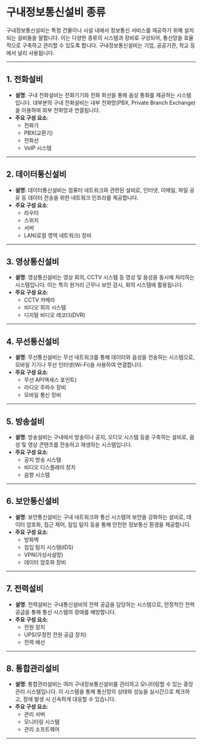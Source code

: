# 구내정보통신설비 종류

구내정보통신설비는 특정 건물이나 시설 내에서 정보통신 서비스를 제공하기 위해 설치되는 설비들을 말합니다. 이는 다양한 종류의 시스템과 장비로 구성되어, 통신망을 효율적으로 구축하고 관리할 수 있도록 합니다. 구내정보통신설비는 기업, 공공기관, 학교 등에서 널리 사용됩니다.

---

## 1. 전화설비

- **설명**: 구내 전화설비는 전화기기와 전화 회선을 통해 음성 통화를 제공하는 시스템입니다. 대부분의 구내 전화설비는 내부 전화망(PBX, Private Branch Exchange)을 이용하여 외부 전화망과 연결됩니다.
- **주요 구성 요소**:
  - 전화기
  - PBX(교환기)
  - 전화선
  - VoIP 시스템

---

## 2. 데이터통신설비

- **설명**: 데이터통신설비는 컴퓨터 네트워크와 관련된 설비로, 인터넷, 이메일, 파일 공유 등 데이터 전송을 위한 네트워크 인프라를 제공합니다.
- **주요 구성 요소**:
  - 라우터
  - 스위치
  - 서버
  - LAN(로컬 영역 네트워크) 장비

---

## 3. 영상통신설비

- **설명**: 영상통신설비는 영상 회의, CCTV 시스템 등 영상 및 음성을 동시에 처리하는 시스템입니다. 이는 특히 원거리 근무나 보안 감시, 회의 시스템에 활용됩니다.
- **주요 구성 요소**:
  - CCTV 카메라
  - 비디오 회의 시스템
  - 디지털 비디오 레코더(DVR)

---

## 4. 무선통신설비

- **설명**: 무선통신설비는 무선 네트워크를 통해 데이터와 음성을 전송하는 시스템으로, 모바일 기기나 무선 인터넷(Wi-Fi)을 사용하여 연결합니다.
- **주요 구성 요소**:
  - 무선 AP(액세스 포인트)
  - 라디오 주파수 장비
  - 모바일 통신 장비

---

## 5. 방송설비

- **설명**: 방송설비는 구내에서 방송이나 공지, 오디오 시스템 등을 구축하는 설비로, 음성 및 영상 콘텐츠를 전송하고 재생하는 시스템입니다.
- **주요 구성 요소**:
  - 공지 방송 시스템
  - 비디오 디스플레이 장치
  - 음향 시스템

---

## 6. 보안통신설비

- **설명**: 보안통신설비는 구내 네트워크와 통신 시스템의 보안을 강화하는 설비로, 데이터 암호화, 접근 제어, 침입 탐지 등을 통해 안전한 정보통신 환경을 제공합니다.
- **주요 구성 요소**:
  - 방화벽
  - 침입 탐지 시스템(IDS)
  - VPN(가상사설망)
  - 데이터 암호화 장비

---

## 7. 전력설비

- **설명**: 전력설비는 구내통신설비의 전력 공급을 담당하는 시스템으로, 안정적인 전력 공급을 통해 통신 시스템의 장애를 예방합니다.
- **주요 구성 요소**:
  - 전원 장치
  - UPS(무정전 전원 공급 장치)
  - 전력 배선

---

## 8. 통합관리설비

- **설명**: 통합관리설비는 여러 구내정보통신설비를 관리하고 모니터링할 수 있는 중앙 관리 시스템입니다. 이 시스템을 통해 통신망의 상태와 성능을 실시간으로 체크하고, 장애 발생 시 신속하게 대응할 수 있습니다.
- **주요 구성 요소**:
  - 관리 서버
  - 모니터링 시스템
  - 관리 소프트웨어

---
